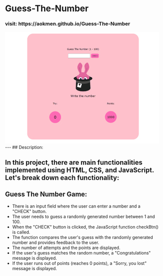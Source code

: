 # Guess-The-Number
<h3>visit: https://aokmen.github.io/Guess-The-Number</h3>
<img alt="alt_text" src="./guess2.gif"/>
---
## Description:

In this project, there are main functionalities implemented using HTML, CSS, and JavaScript. Let's break down each functionality:
---
Guess The Number Game:
---
* There is an input field where the user can enter a number and a "CHECK" button.
* The user needs to guess a randomly generated number between 1 and 100.
* When the "CHECK" button is clicked, the JavaScript function checkBtn() is called.
* The function compares the user's guess with the randomly generated number and provides feedback to the user.
* The number of attempts and the points are displayed.
* If the user's guess matches the random number, a "Congratulations" message is displayed.
* If the user runs out of points (reaches 0 points), a "Sorry, you lost" message is displayed.
